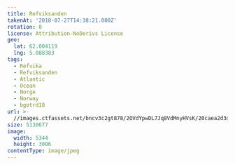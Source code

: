 ```yaml
---
title: Refviksanden
takenAt: '2018-07-27T14:38:21.000Z'
rotation: 0
license: Attribution-NoDerivs License
geo:
  lat: 62.004119
  lng: 5.088383
tags:
  - Refvika
  - Refviksanden
  - Atlantic
  - Ocean
  - Norge
  - Norway
  - bgotrd18
url: >-
  //images.ctfassets.net/bncv3c2gt878/2OVdYpwDL7Jq8VdMnyHVsK/20caea2d3dca0c120adccb7cc9ebff3f/refviksanden_28923089137_o
size: 5130677
image:
  width: 5344
  height: 3006
contentType: image/jpeg
---
```


